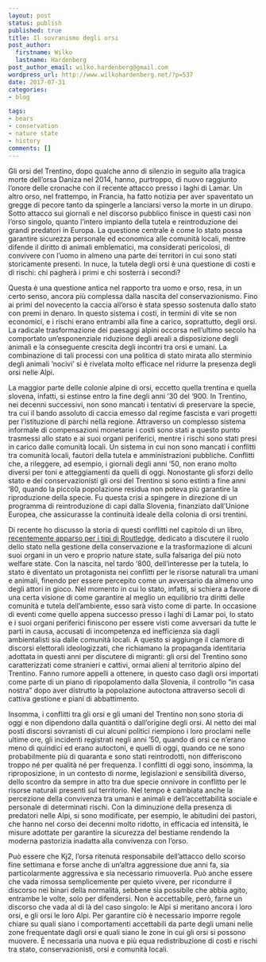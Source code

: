```yaml
---
layout: post
status: publish
published: true
title: Il sovranismo degli orsi
post_author:
  firstname: Wilko
  lastname: Hardenberg
post_author_email: wilko.hardenberg@gmail.com
wordpress_url: http://www.wilkohardenberg.net/?p=537
date: 2017-07-31
categories:
- blog

tags:
- bears
- conservation
- nature state
- history
comments: []
---
```


Gli orsi del Trentino, dopo qualche anno di silenzio in seguito alla tragica morte dell’orsa Daniza nel 2014, hanno, purtroppo, di nuovo raggiunto l’onore delle cronache con il recente attacco presso i laghi di Lamar. Un altro orso, nel frattempo, in Francia, ha fatto notizia per aver spaventato un gregge di pecore tanto da spingerle a lanciarsi verso la morte in un dirupo. Sotto attacco sui giornali e nel discorso pubblico finisce in questi casi non l’orso singolo, quanto l’intero impianto della tutela e reintroduzione dei grandi predatori in Europa. La questione centrale è come lo stato possa garantire sicurezza personale ed economica alle comunità locali, mentre difende il diritto di animali emblematici, ma considerati pericolosi, di convivere con l’uomo in almeno una parte dei territori in cui sono stati storicamente presenti. In nuce, la tutela degli orsi è una questione di costi e di rischi: chi pagherà i primi e chi sosterrà i secondi?

Questa è una questione antica nel rapporto tra uomo e orso, resa, in un certo senso, ancora più complessa dalla nascita del conservazionismo. Fino ai primi del novecento la caccia all’orso è stata spesso sostenuta dallo stato con premi in denaro. In questo sistema i costi, in termini di vite se non economici, e i rischi erano entrambi alla fine a carico, soprattutto, degli orsi. La radicale trasformazione dei paesaggi alpini occorsa nell’ultimo secolo ha comportato un’esponenziale riduzione degli areali a disposizione degli animali e la conseguente crescita degli incontri tra orsi e umani. La combinazione di tali processi con una politica di stato mirata allo sterminio degli animali ‘nocivi’ si è rivelata molto efficace nel ridurre la presenza degli orsi nelle Alpi.

La maggior parte delle colonie alpine di orsi, eccetto quella trentina e quella slovena, infatti, si estinse entro la fine degli anni ’30 del ‘900. In Trentino, nei decenni successivi, non sono mancati i tentativi di preservare la specie, tra cui il bando assoluto di caccia emesso dal regime fascista e vari progetti per l’istituzione di parchi nella regione. Attraverso un complesso sistema informale di compensazioni monetarie i costi sono stati a questo punto trasmessi allo stato e ai suoi organi periferici, mentre i rischi sono stati presi in carico dalle comunità locali. Un sistema in cui non sono mancati i conflitti tra comunità locali, fautori della tutela e amministrazioni pubbliche. Conflitti che, a rileggere, ad esempio, i giornali degli anni ‘50, non erano molto diversi per toni e atteggiamenti da quelli di oggi. Nonostante gli sforzi dello stato e dei conservazionisti gli orsi del Trentino si sono estinti a fine anni ’80, quando la piccola popolazione residua non poteva più garantire la riproduzione della specie. Fu questa crisi a spingere in direzione di un programma di reintroduzione di capi dalla Slovenia, finanziato dall’Unione Europea, che assicurasse la continuità ideale della colonia di orsi trentini.

Di recente ho discusso la storia di questi conflitti nel capitolo di un libro, [recentemente apparso per i tipi di Routledge](https://www.routledge.com/The-Nature-State-Rethinking-the-History-of-Conservation/Hardenberg-Kelly-Leal-Wakild/p/book/9781138719040 "The Nature State"), dedicato a discutere il ruolo dello stato nella gestione della conservazione e la trasformazione di alcuni suoi organi in un vero e proprio nature state, sulla falsariga del più noto welfare state. Con la nascita, nel tardo ‘800, dell’interesse per la tutela, lo stato è diventato un protagonista nei conflitti per le risorse naturali tra umani e animali, finendo per essere percepito come un avversario da almeno uno degli attori in gioco. Nel momento in cui lo stato, infatti, si schiera a favore di una certa visione di come garantire al meglio un equilibrio tra diritti delle comunità e tutela dell’ambiente, esso sarà visto come di parte. In occasione di eventi come quello appena successo presso i laghi di Lamar poi, lo stato e i suoi organi periferici finiscono per essere visti come avversari da tutte le parti in causa, accusati di incompetenza ed inefficienza sia dagli ambientalisti sia dalle comunità locali. A questo si aggiunge il clamore di discorsi elettorali ideologizzati, che richiamano la propaganda identitaria adottata in questi anni per discutere di migranti: gli orsi del Trentino sono caratterizzati come stranieri e cattivi, ormai alieni al territorio alpino del Trentino. Fanno rumore appelli a ottenere, in questo caso dagli orsi importati come parte di un piano di ripopolamento dalla Slovenia, il controllo “in casa nostra” dopo aver distrutto la popolazione autoctona attraverso secoli di cattiva gestione e piani di abbattimento.

Insomma, i conflitti tra gli orsi e gli umani del Trentino non sono storia di oggi e non dipendono dalla quantità o dall’origine degli orsi. Al netto dei mal posti discorsi sovranisti di cui alcuni politici riempiono i loro proclami nelle ultime ore, gli incidenti registrati negli anni ’50, quando di orsi ce n’erano meno di quindici ed erano autoctoni, e quelli di oggi, quando ce ne sono probabilmente più di quaranta e sono stati reintrodotti, non differiscono troppo né per qualità né per frequenza. I conflitti di oggi sono, insomma, la riproposizione, in un contesto di norme, legislazioni e sensibilità diverso, dello scontro da sempre in atto tra due specie onnivore in conflitto per le risorse naturali presenti sul territorio. Nel tempo è cambiata anche la percezione della convivenza tra umani e animali e dell’accettabilità sociale e personale di determinati rischi. Con la diminuzione della presenza di predatori nelle Alpi, si sono modificate, per esempio, le abitudini dei pastori, che hanno nel corso dei decenni molto ridotto, in efficacia ed intensità, le misure adottate per garantire la sicurezza del bestiame rendendo la moderna pastorizia inadatta alla convivenza con l’orso.

Può essere che Kj2, l’orsa ritenuta responsabile dell’attacco dello scorso fine settimana e forse anche di un’altra aggressione due anni fa, sia particolarmente aggressiva e sia necessario rimuoverla. Può anche essere che vada rimossa semplicemente per quieto vivere, per ricondurre il discorso nei binari della normalità, sebbene sia possibile che abbia agito, entrambe le volte, solo per difendersi. Non è accettabile, però, farne un discorso che vada al di là del caso singolo: le Alpi si meritano ancora i loro orsi, e gli orsi le loro Alpi. Per garantire ciò è necessario imporre regole chiare su quali siano i comportamenti accettabili da parte degli umani nelle zone frequentate dagli orsi e quali siano le zone in cui gli orsi si possono muovere. È necessaria una nuova e più equa redistribuzione di costi e rischi tra stato, conservazionisti, orsi e comunità locali.
